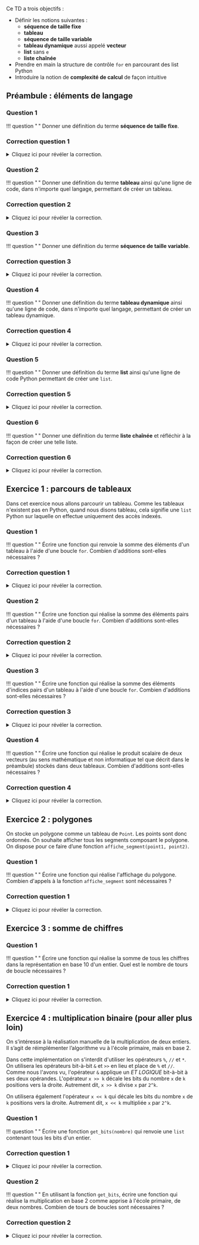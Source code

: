 Ce TD a trois objectifs :

  - Définir les notions suivantes :
    + **séquence de taille fixe**
    + **tableau**
    + **séquence de taille variable**
    + **tableau dynamique** aussi appelé **vecteur**
    + **list** sans `e`
    + **liste chaînée**
  - Prendre en main la structure de contrôle `for` en parcourant des list Python
  - Introduire la notion de **complexité de calcul** de façon intuitive

## Préambule : éléments de langage

### Question 1
!!! question " "
    Donner une définition du terme **séquence de taille fixe**.

###  Correction question 1
<details markdown="1">
<summary>Cliquez ici pour révéler la correction.</summary>
Les définitions que nous adoptons en BPI, et plutôt communément admises, sont les suivantes.
Attention néanmoins, en fonction des contextes les gens peuvent utiliser une terminologie différente.
Il faut **toujours savoir** de quoi on parle et **faire attention à la terminologie employée**.

- **type abstrait (abstract data type, ADT en anglais)** : ensemble d'opérations et ensemble de propriétés ;
- **structure de données** : mise en œuvre concrète d'un type abstrait ;
- **séquence de taille fixe** : type abstrait avec 2 opérations : `get(i)` et `set(i, v)` ;
</details>

### Question 2
!!! question " "
    Donner une définition du terme **tableau** ainsi qu'une ligne de code, dans n'importe quel langage, permettant de créer un tableau.

###  Correction question 2
<details markdown="1">
<summary>Cliquez ici pour révéler la correction.</summary>
**tableau** : mise en œuvre du type abstrait séquence de taille fixe à l'aide d'un segment de mémoire contiguë. Pour rappel, les tableaux n'existent pas en Python. Les deux opérations `get(i)` et `set(i)` s'effectuent en temps constant : la ième case se trouve en partant du début du tableau et en ajoutant `i` fois la taille d'une case. Autrement dit, la taille du tableau n'intervient pas quand on cherche à savoir où se trouve la ième case. Voici à quoi ressemble un tableau :

![illustration tableau](figure-tableau.svg)
</details>

### Question 3
!!! question " "
    Donner une définition du terme **séquence de taille variable**.

###  Correction question 3
<details markdown="1">
<summary>Cliquez ici pour révéler la correction.</summary>
 **séquence de taille variable** : type abstrait avec les deux opérations disponibles sur les séquences de taille fixe et des opérations d'insertion et de suppression ;
</details>

### Question 4
!!! question " "
    Donner une définition du terme **tableau dynamique** ainsi qu'une ligne de code, dans n'importe quel langage, permettant de créer un tableau dynamique.

###  Correction question 4
<details markdown="1">
<summary>Cliquez ici pour révéler la correction.</summary>
**tableau dynamique** : mise en œuvre du type abstrait séquence de taille variable à l'aide d'un tableau ;
</details>

### Question 5
!!! question " "
    Donner une définition du terme **list** ainsi qu'une ligne de code Python permettant de créer une `list`.

###  Correction question 5
<details markdown="1">
<summary>Cliquez ici pour révéler la correction.</summary>
**list** : tableau dynamique de Python ;
</details>

### Question 6
!!! question " "
    Donner une définition du terme **liste chaînée** et réfléchir à la façon de créer une telle liste.

###  Correction question 6
<details markdown="1">
<summary>Cliquez ici pour révéler la correction.</summary>
**liste chaînée** : mise en œuvre du type abstrait séquence de taille variable avec un chaînage d'éléments comme illustré ici :

![illustration liste chaînée](figure-liste-chainee.svg)

Pour rappel, le document présenté en cours synthétisant les types abstraits et les structures de données rencontrés en BPI est [disponible ici](../../adt_sdd.pdf).
</details>



## Exercice 1 : parcours de tableaux

Dans cet exercice nous allons parcourir un tableau.
Comme les tableaux n'existent pas en Python, quand nous disons tableau, cela signifie une `list` Python sur laquelle on effectue uniquement des accès indexés.

### Question 1
!!! question " "
    Écrire une fonction qui renvoie la somme des éléments d'un tableau à l'aide d'une boucle `for`.
    Combien d'additions sont-elles nécessaires ?

###  Correction question 1
<details markdown="1">
<summary>Cliquez ici pour révéler la correction.</summary>

Pour nous forcer à prendre du recul, commençons par regarder une implémentation en `C` :

```c
int somme(int longueur, int tableau[longueur]) {
    int somme = 0;
    for (int i = 0; i < longueur; i++) {
        somme += tableau[i];
    }
    return somme;
}
```

Comme nous l'avons vu en cours, cette solution sera valide, aux détails de syntaxe près, dans la plus grande majorité des langages impératifs.
En Python, voici la solution qui se rapproche le plus de la solution "universelle" ci-dessus.

```python
def somme(tableau):
    """Illustration d'une boucle de base sur une list Python avec range"""
    total = 0
    for i in range(len(tableau)):
        total += tableau[i]
    return total
```

Python étant un langage de haut niveau, il existe un moyen plus naturel pour parcourir une `list` :

```python
def somme(tableau):
    """Illustration d'une boucle de base sur une list Python"""
    total = 0
    for element in tableau:
        total += element
    return total
```

Nous favoriserons l'utilisation de cette dernière solution pour parcourir une `list` Python.

Attention les deux parcours de `list` Python (avec et sans `range`) ci-dessus cachent beaucoup de choses, notamment les concepts d'itérable et d'itérateur que nous étudierons en détail dans le chapitre 3 du cours.

Enfin maintenant que nous avons pris du recul, nous nous autorisons à utiliser la fonction standard `sum` de Python :

```python
sum(tableau)
```

Pas besoin de réinventer la roue grâce à l'utilisation de la fonction `sum`.
De plus, cette dernière implémentation est plus efficace que les deux précédentes car elle [écrite en C](https://github.com/python/cpython/blob/c5cb077ab3c88394b7ac8ed4e746bd31b53e39f1/Python/bltinmodule.c#L2293).

Enfin, concernant le nombre d'additions nécessaires, chacune des trois solutions ci-dessus effectue exactement `n` additions, `n` étant le nombre d'éléments dans le tableau.
Autrement dit, indépendamment de l'efficacité de l'implémentation dûe au langage utilisé, la complexité en calcul est la même pour chacune des trois solutions.
</details>


### Question 2
!!! question " "
    Écrire une fonction qui réalise la somme des éléments pairs d'un tableau à l'aide d'une boucle `for`.
    Combien d'additions sont-elles nécessaires ?

###  Correction question 2
<details markdown="1">
<summary>Cliquez ici pour révéler la correction.</summary>
Voici la façon à priori la plus naturelle de faire :
```python
def somme_pairs(tableau):
    """Somme des éléments pairs uniquement"""
    total = 0
    for element in tableau:
        if element % 2 == 0:
            total += element
    return total
```

À la place de l'opérateur modulo `%` on peut utiliser l'opérateur binaire bit à bit `&` pour savoir si un nombre est pair comme dans la solution ci-dessous :

```python
def somme_pairs(tableau):
    """Somme des éléments pairs uniquement avec un opérateur obscure :)"""
    total = 0
    for element in tableau:
        if element & 1 == 0:
            total += element
    return total
```

L'opérateur `&` effectue un `ET` logique bit à bit entre ses deux opérandes.
Comme on peut tester la parité d'un nombre sur sa représentation binaire simplement en regardant le bit de poids faible, et comme la représentation binaire du nombre 1 est `....0000000001`, l'entier `element & 1` dans le code ci-dessous vaut `0` si `element` est pair et `1` sinon.

Cette seconde version nous emmène à nous interroger sur la lisibilité du code. Quelle est la version la plus lisible ? Cela dépend peut-être de la personne qui relira ?

Concernant le nombre d'additions effectuées, qui est exactement le même pour les deux solutions ci-dessus, la bonne réponse est **"ça dépend !"**
Si tous les éléments du tableau sont pairs, alors il y a `n` additions, avec `n` étant le nombre d'éléments dans le tableau.
Si aucun élément du tableau n'est pair, alors il n'y aura aucune addition d'effectuée.

Enfin, bien que les deux versions ci-dessus effectuent le même nombre d'additions, on pourrait s'interroger sur la différence de performance liée au choix de l'opérateur utilisé pour tester la parité.
Néanmoins, il faut ici **commencer par privilégié la lisibilité**.
Autrement dit, comme la complexité en calcul est la même pour les deux solutions, on s'intéressera au "détail de performance entre `% 2` et `& 1`" si et seulement si on s'aperçoit que ce point particulier du programme a un impact non négligeable quant à la performance de l'ensemble du programme (ce qui est peu probable).
Nous comprendrons quand même quelle peut-être la différence entre ces deux solutions au second semestre dans l'UE "Fondements matériels et logiciels de l'informatique".
</details>


### Question 3
!!! question " "
    Écrire une fonction qui réalise la somme des éléments d'indices pairs d'un tableau à l'aide d'une boucle `for`.
    Combien d'additions sont-elles nécessaires ?

###  Correction question 3
<details markdown="1">
<summary>Cliquez ici pour révéler la correction.</summary>

Commençons par regarder une implémentation en `C` :

```c
int somme_indices_pairs(int longueur, int tableau[longueur]) {
    int somme = 0;
    for (int i = 0; i < longueur; i+=2) {
        somme += tableau[i];
    }
    return somme;
}
```

En Python on ne peut pas utiliser le parcours `for element in tableau` car nous travaillons sur les indices.
Il faut donc utiliser la fonction `range`.

Plutôt que de parcourir tous les indices et faire un test pour trouver ceux qui sont pairs,
on utilise le paramètre optionnel `step` de la fonction `range`.

```python
def somme_indices_pairs(tableau):
    """Illustration du parametre step de range"""
    total = 0
    for i in range(len(tableau), step=2):
        total += tableau[i]
    return total
```

Concernant le nombre d'additions, c'est `n/2` avec `n` étant le nombre d'éléments dans le tableau, et ce quelque soit le contenu de ce dernier.
</details>

### Question 4
!!! question " "
    Écrire une fonction qui réalise le produit scalaire de deux vecteurs (au sens mathématique et non informatique tel que décrit dans le préambule) stockés dans deux tableaux.
    Combien d'additions sont-elles nécessaires ?

###  Correction question 4
<details markdown="1">
<summary>Cliquez ici pour révéler la correction.</summary>
Une première solution à laquelle on peut penser consiste à utiliser la fonction `range`.
Attention, il faut bien s'assurer que la taille du tableau que nous utilisons pour connaître l'indice maximum à utiliser soit inférieur à la taille de l'autre tableau.
On parle de précondition pour faire référence aux contraintes sur les arguments passés à une fonction.

Dans la correction ci-dessous, cette précondition est mentionnée dans la docstring, mais n'est pas vérifiée dans le code.
Pour le moment, on se contente de cette solution sans vérification, qui dans tous les cas génère une erreur (essayez le par vous mêmes) si la précondition n'est pas vérifiée.
```python
def produit_scalaire_v1(vecteur1, vecteur2):
    """Parcours de deux tableaux en parallèle

    pré-condition: len(vecteur1) <= len(vecteur2)
    """
    total = 0
    for i in range(len(vecteur1)):
        total += vecteur1[i] * vecteur2[i]
    return total
```

En Python il existe une autre solution plus élégante basée sur la fonction `zip`, notamment parce qu'elle permet très facilement de travailler avec le plus petit tableau.
Autrement dit, cette solution va sommer autant d'éléments qu'il y en a dans le plus petit tableau.

```python
def produit_scalaire_v2(vecteur1, vecteur2):
    """Parcours de deux tableaux en parallèle

    Ici pas de précondition car `zip` s'arrête au plus petit.
    """
    total = 0
    for e1, e2 in zip(vecteur1, vecteur2):
        total += e1 * e2
    return total
```

Pour bien comprendre cette solution il faut lire attentivement la documentation de la fonction `zip`.
Il est normal que nous ne comprenions pas encore tous les termes utilisés dans cette documentation (à la fin du semestre ce ne sera plus le cas), néanmoins apprendre à ne pas fuir, et donc à lire, de la documentation technique (en anglais) est aussi un des objectifs d'apprentissage de BPI, donc allons-y :-)

```console
The zip object yields n-length tuples, where n is the number of iterables
passed as positional arguments to zip().  The i-th element in every tuple
comes from the i-th iterable argument to zip().  This continues until the
shortest argument is exhausted.
```

**Attention**, les fonctions `produit_scalaire_v1` et `produit_scalaire_v2` ne réponde pas à la même spécification.
En effet, la deuxième version n'a pas de précondition concernant les paramètres.
On s'est autorisé ici cet écart car la spécification n'était pas précise dans l'énoncé.

Concernant le nombre d'additions, celui-ci est égal à la longueur de `vecteur1` dans la première solution, et égal à la plus petite longueur entre `vecteur1` et `vecteur2` dans la seconde solution.
</details>


## Exercice 2 : polygones

On stocke un polygone comme un tableau de `Point`.
Les points sont donc ordonnés.
On souhaite afficher tous les segments composant le polygone.
On dispose pour ce faire d’une fonction `affiche_segment(point1, point2)`.

### Question 1
!!! question " "
    Écrire une fonction qui réalise l'affichage du polygone. Combien d'appels à la fonction `affiche_segment` sont nécessaires ?

###  Correction question 1
<details markdown="1">
<summary>Cliquez ici pour révéler la correction.</summary>
Voici une première solution utilisant la fonction `range`.
On utilise ici l'opérateur modulo `%` pour s'assurer de retomber sur le premier point quand on arrive à la fin du tableau.

```python
def affiche_polygone(polygone):
    """Première solution avec range."""
    for indice in range(len(polygone)):
        point1 = polygone[indice]
        point2 = polygone[(indice + 1) % len(polygone)]
        affiche_segment(point1, point2)
```

Voici une seconde solution utilisant la fonction `enumerate` plutôt que `range` dont la documentation est donnée ci-dessous.
Dans cette solution on utilise encore l'opérateur modulo `%`.

```console
The enumerate object yields pairs containing a count and a value yielded by the iterable argument.
```

```python
def affiche_polygone(polygone):
    """Deuxième solution avec enumerate."""
    for indice, point1 in enumerate(polygone):
        point2 = polygone[(indice + 1) % len(polygone)]
        affiche_segment(point1, point2)
```

Une troisième solution plus "Pythonique", c'est à dire tirant pleinement partie des constructions du langage, consiste à utiliser le fait que l'on peut accéder aux éléments d'une `list` Python en partant de la fin grâce à des indices négatif, sachant que l'indice `[-1]` représente le dernier élément, `[-2]` l'avant dernier, etc.

```python
def affiche_polygone(polygone):
    """Troisième solution, Pythonique."""
    for i in range(len(polygone)):
        affiche_segment(polygone[i - 1], polygone[i])
```

On notera qu'avec cette troisième solution les segments ne sont pas affichés dans le même ordre que dans les deux solutions précédentes.
Là encore on s'autorise cet écart car la spécification n'est pas précise dans l'énoncé.

Concernant le nombre d'appels à la fonction `affiche_segment`, celui-ci est égale au nombre d'éléments dans la `list` `polygone` dans les trois solutions.
</details>



## Exercice 3 : somme de chiffres

### Question 1
!!! question " "
    Écrire une fonction qui réalise la somme de tous les chiffres dans la représentation en base 10 d'un entier. Quel est le nombre de tours de boucle nécessaires ?

###  Correction question 1
<details markdown="1">
<summary>Cliquez ici pour révéler la correction.</summary>
Voici une première solution parcourant les chiffres de l'entier un à un à l'aide d'une boucle `while`.
Un `while` et non pas un `for` est nécessaire ici car le nombre de tours de boucle n'est pas connu au démarrage de la boucle.
Pour parcourir les chiffres un à un de notre nombre, on utilise l'opérateur modulo `%` que nous avons déjà vu, et l'opérateur division entière `//`.
```python
def get_somme_chiffre(nombre):
    """Renvoie la somme des chiffres dans la représentation en base 10 de nombre"""
    total = 0
    while nombre != 0:
        chiffre = nombre % 10 # on récupère le chiffre tout à droite
        nombre = nombre // 10 # on supprime le dernier chiffre
        total += chiffre
    return total
```

Voici une seconde solution, complètement différente, utilisant le fait qu'en Python il est très simple de parcourir les caractères d'une chaîne de caractères à l'aide d'une boucle `for`.
On transforme donc `nombre` en une chaîne de caractères avec la fonction `str` puis on utilise une boucle `for` car cette fois-ci le nombre de tours de boucle est connu au démarrage de la boucle : il y aura autant de tours que de caractères.

On notera également que la fonction `str` est appelée directement dans la boucle `for`.
Cela signifie-t-il que cette fonction est appelée à chaque tour de boucle ? **Non** : elle appelée une seule fois avant le démarrage de l'exécution de la boucle.
```python
def get_somme_chiffre(nombre):
    """Renvoie la somme des chiffres dans la représentation en base 10 de nombre"""
    total = 0
    for car in str(nombre):
        total += int(car)
    return total
```
Pour les deux solutions ci-dessus, le nombre de tours de boucle est égal au nombre de chiffres dans la représentation en base 10 du nombre.

On peut raisonnablement se demander s'il n'y a pas un surcoût mémoire à stocker en plus une représentation textuelle du nombre. En fait il y en a une. Supposons que Python utilise exactement $\log_2(n)$ bits pour stocker un entier $n$ (en fait, c'est plus compliqué que ça, mais bon, en première approximation...). Pour stocker la représentation textuelle du même entier, il utilisera un tableau de $\log_{10}(n)$ caractères. Chaque caractère étant un chiffre, donc faisant partie du jeu Latin1, Python le code sur 1 octet. La représentation textuelle du nombre nécessite donc théoriquement $8\times\log_{10}(n)$ bits. Il y a donc un facteur de $\frac{8\ln(2)}{ln(10)} \approx 2.41$ entre la représentation textuelle et la représentation directe de l'entier, en théorie (en pratique c'est un peu différent car l'interpréteur Python ne stocke pas tout-à-fait les variables de cette manière-là).

En pratique, si jamais vous avez du temps à perdre et que vous voulez tester, allez, c'est cadeau, voici un petit programme qui permet de mettre en évidence ce ratio :
```python
#!/usr/bin/env python3

import matplotlib.pyplot as plt
import sys

x = list(range(0, 800, 5))
entiers, caracteres = [sys.getsizeof(2 ** i) for i in x], \
    [sys.getsizeof(str(2 ** i)) for i in x]


fig, ax = plt.subplots()
ax.plot(x, entiers)
ax.plot(x, caracteres)

print("Rapport moyen :", sum(c / e for c, e in zip(caracteres, entiers)) / len(x))
print("Rapport min :", min(c / e for c, e in zip(caracteres, entiers)))
print("Rapport max :", max(c / e for c, e in zip(caracteres, entiers)))

plt.show()
```
On arrive à un ratio de 2,1 environ. Pas trop loin du ratio théorique, donc.


</details>



## Exercice 4 : multiplication binaire (pour aller plus loin)

On s’intéresse à la réalisation manuelle de la multiplication de deux entiers.
Il s’agit de réimplémenter l’algorithme vu à l'école primaire, mais en base 2.

Dans cette implémentation on s'interdit d'utiliser les opérateurs `%`, `//` et `*`.
On utilisera les opérateurs bit-à-bit `&` et `>>` en lieu et place de `%` et `//`.
Comme nous l'avons vu, l'opérateur `&` applique un _ET LOGIQUE_ bit-à-bit à ses deux opérandes.
L'opérateur `x >> k` décale les bits du nombre `x` de `k` positions vers la droite.
Autrement dit, `x >> k` divise `x` par `2^k`.

On utilisera également l'opérateur `x << k` qui décale les bits du nombre `x` de `k` positions vers la droite.
Autrement dit, `x << k` multipliée `x` par `2^k`.

### Question 1
!!! question " "
    Écrire une fonction `get_bits(nombre)` qui renvoie une `list` contenant tous les bits d'un entier.

###  Correction question 1
<details markdown="1">
<summary>Cliquez ici pour révéler la correction.</summary>
```python
def get_bits(nombre):
    """
    Renvoie une list contenant les bits de nombre.
    Version sans opérateur // et %.
    """
    bits = []
    while nombre != 0:
        bit = nombre & 1
        nombre >>= 1
        bits.append(bit)
    return bits
```
</details>

### Question 2
!!! question " "
    En utilisant la fonction `get_bits`, écrire une fonction qui réalise la multiplication en base 2 comme apprise à l'école primaire, de deux nombres.
    Combien de tours de boucles sont nécessaires ?

###  Correction question 2
<details markdown="1">
<summary>Cliquez ici pour révéler la correction.</summary>
Voici une solution utilisant l'opérateur de décalage à gauche `<<`.
Il peut être utile de faire une multiplication binaire à la main sur papier pour comprendre cette fonction.
```python
def multiplie(nombreA, nombreB):
    """multiplication en base deux de deux nombres "à l'ancienne"""
    product = 0
    bitsA = get_bits(nombreA)
    bitsB = get_bits(nombreB)
    for idxA , bitA in enumerate(bitsA):
        for idxB , bitB in enumerate(bitsB):
            product += (bitA & bitB) << (idxA + idxB)
    return product
```
En regardant le code contenant deux boucles imbriquées, on en déduit qu'il faut `nb_bits(nombre1) * nb_bits(nombre2)` tours de boucle.
</details>

